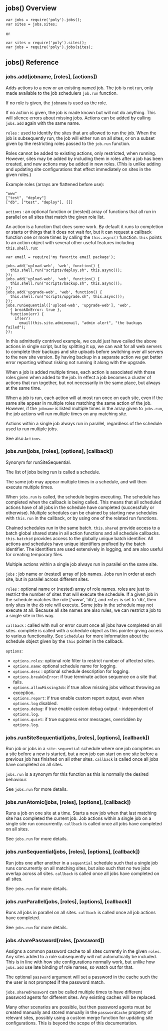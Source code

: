 ## jobs() Overview

    var jobs = require('poly').jobs();
    var sites = jobs.sites;
    
or

    var sites = require('poly').sites();
    var jobs = require('poly').jobs(sites);
    

## jobs() Reference

### jobs.add(jobname, [roles], [actions])

Adds actions to a new or an existing named job. The job is not run, only
made available to the job schedulers `job.run` function.

If no role is given, the `jobname` is used as the role.

If no action is given, the job is made known but will not do anything. This
will silence errors about missing jobs. Actions can be added by calling
`jobs.add` again with the same name.

`roles` : used to identify the sites that are allowed to run the job. When
the job is subsequently run, the job will either run on all sites, or on a
subset given by the restricting roles passed to the `job.run` function.

Roles cannot be added to existing actions, only restricted, when running.
However, sites may be added by including them in roles after a job has been
created, and new actions may be added in new roles. (This is unlike adding and
updating site configurations that effect immediately on sites in the given
roles.)

Example roles (arrays are flattened before use):

    "www"
    ["test", "deploy"]
    ["db", ["test", "deploy"], []]

`actions` : an optional function or (nested) array of functions that all run
in parallel on all sites that match the given role list.

An action is a function that does some work. By default it runs to completion
or starts or things that it does not wait for, but it can request a callback
function one or more times by calling the `this.async()` function. `this`
points to an action object with several other useful features including
`this.shell.run`:

    var email = require('my favorite email package');
    
    jobs.add('upload-web', 'web', function() {
      this.shell.run("scripts/deploy.sh", this.async());
    });
    jobs.add('upload-web', 'web', function() {
      this.shell.run("scripts/backup.sh", this.async());
    });
    jobs.add('upgrade-web', 'web', function() {
      this.shell.run("scripts/upgrade.sh", this.async());
    });
    jobs.runSequential(['upload-web', 'upgrade-web'], 'web',
      { breakOnError: true },
      function(err) {
        if(err)
          email(this.site.adminemail, "admin alert", "the backups failed");
    });

In this admittedly contrived example, we could just have called the
above actions in single script, but by splitting it up, we can wait
for all web servers to complete their backups and site uploads before
switching over all servers to the new site version. By having backup
in a separate action we get better error reporting without risking not
running it along with the upgrade.

When a job is added multiple times, each action is associated with
those roles given when added to the job. In effect a job becomes a
cluster of actions that run together, but not necessarily in the same
place, but always at the same time.

When a job is run, each action will at most run once on each site,
even if the same site appear in multiple roles matching the same
action of the job. However, if the `jobname` is listed multiple times
in the array given to `jobs.run`, the job actions will run multiple
times on any matching site.

Actions within a single job always run in parallel, regardless of the
schedule used to run multiple jobs.

See also `Actions`.

### jobs.run(jobs, [roles], [options], [callback])

Synonym for runSiteSequential.

The list of jobs being run is called a schedule.

The same job may appear multiple times in a schedule, and will then
execute multiple times.

When `jobs.run` is called, the schedule begins executing. The schedule
has completed when the callback is being called. This means that all
scheduled actions have of all jobs in the schedule have completed
(successfully or otherwise). Multiple schedules can be chained by
starting new schedules with `this.run` in the callback, or by using
one of the related run functions.

Chained schedules run in the same batch. `this.shared` provide access
to a batch global shared state in all action functions and all
schedule callbacks. `this.batchid` provides access to the globally
unique batch identifier. All actions and schedules have unique
identifiers prefixed by the batch identifier. The identifiers are used
extensively in logging, and are also useful for creating temporary
files.

Multiple actions within a single job always run in parallel on the
same site.

`jobs` : job name or (nested) array of job names. Jobs run in order at
each site, but in parallel across different sites.

`roles` : optional name or (nested) array of role names. roles are
just to restrict the number of sites that will execute the schedule.
If a given job in the schedule matches the role ['www', 'db'], and
`roles` is set to 'db', then only sites in the `db` role will execute.
Some jobs in the schedule may not execute at all. Because all site
names are also rules, we can restrict a job to a single site in this
way.

`callback` : called with null or error count once all jobs have
completed on all sites. complete is called with a schedule object as
this pointer giving access to various functionality. See `Schedules`
for more information about the schedule object given by the `this`
pointer in the callback.

`options`:

- `options.roles`: optional role filter to restrict number of affected sites.
- `options.name`: optional schedule name for logging.
- `options.desc` : optional schedule description for logging.
- `options.breakOnError`: if true terminate action sequence on a site that fails.
- `options.allowMissingJob`: if true allow missing jobs without throwing an exception.
- `options.report`: if true enable custom report output, even when `options.log` disabled.
- `options.debug`: if true enable custom debug output - independent of `options.log`.
- `options.quiet`: if true suppress error messages, overridden by `options.log`.

### jobs.runSiteSequential(jobs, [roles], [options], [callback])

Run job or jobs in a `site-sequential` schedule where one job
completes on a site before a new is started, but a new job can start
on one site before a previous job has finished on all other sites.
`callback` is called once all jobs have completed on all sites.

`jobs.run` is a synonym for this function as this is normally the
desired behaviour.

See `jobs.run` for more details.

### jobs.runAtomic(jobs, [roles], [options], [callback])

Runs a job on one site at a time. Starts a new job when that last
matching site has completed the current job. Job actions within a
single job on a single site run concurrently. `callback` is called
once all jobs have completed on all sites.

See `jobs.run` for more details.

### jobs.runSequential(jobs, [roles], [options], [callback])

Run jobs one after another in a `sequential` schedule such that a
single job runs concurrently on all matching sites, but also such that
no two jobs overlap across all sites. `callback` is called once all
jobs have completed on all sites.

See `jobs.run` for more details.

### jobs.runParallel(jobs, [roles], [options], [callback])

Runs all jobs in parallel on all sites. `callback` is called once all
job actions have completed.

See `jobs.run` for more details.

### jobs.sharePassword(roles, [password])

Assigns a common password cache to all sites currently in the given
`roles`. Any sites added to a role subsequently will not automatically
be included. This is in line with how site configurations normally
work, but unlike how `jobs.add` use late binding of role names, so
watch out for that.

The optional `password` argument will set a password in the cache such
the the user is not prompted if the password match.

`jobs.sharedPassword` can be called multiple times to have different
password agents for different sites. Any existing caches will be
replaced.

Many other scenarios are possible, but then password agents must be
created manually and stored manually in the `passwordCache` property
of relevant sites, possibly using a custom merge function for updating
site configurations. This is beyond the scope of this documentation.

